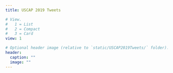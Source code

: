 ```yaml
---
title: USCAP 2019 Tweets

# View.
#   1 = List
#   2 = Compact
#   3 = Card
view: 1

# Optional header image (relative to `static/USCAP2019Tweets/` folder).
header:
  caption: ""
  image: ""
---
```

